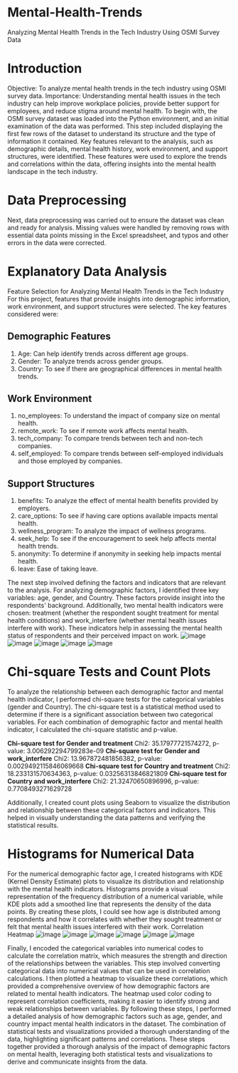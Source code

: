 # Mental-Health-Trends
Analyzing Mental Health Trends in the Tech Industry Using OSMI Survey Data

# Introduction
Objective: To analyze mental health trends in the tech industry using OSMI survey data.
Importance: Understanding mental health issues in the tech industry can help improve workplace policies, provide better support for employees, and reduce stigma around mental health.
To begin with, the OSMI survey dataset was loaded into the Python environment, and an initial examination of the data was performed. This step included displaying the first few rows of the dataset to understand its structure and the type of information it contained. Key features relevant to the analysis, such as demographic details, mental health history, work environment, and support structures, were identified. These features were used to explore the trends and correlations within the data, offering insights into the mental health landscape in the tech industry.
# Data Preprocessing
Next, data preprocessing was carried out to ensure the dataset was clean and ready for analysis. Missing values were handled by removing rows with essential data points missing in the Excel spreadsheet, and typos and other errors in the data were corrected.
# Explanatory Data Analysis
Feature Selection for Analyzing Mental Health Trends in the Tech Industry
For this project, features that provide insights into demographic information, work environment, and support structures were selected. The key features considered were:
## Demographic Features
1.	Age: Can help identify trends across different age groups.
2.	Gender: To analyze trends across gender groups.
3.	Country: To see if there are geographical differences in mental health trends.
## Work Environment
1.	no_employees: To understand the impact of company size on mental health.
2.	remote_work: To see if remote work affects mental health.
3.	tech_company: To compare trends between tech and non-tech companies.
4.	self_employed: To compare trends between self-employed individuals and those employed by companies.
## Support Structures
1.	benefits: To analyze the effect of mental health benefits provided by employers.
2.	care_options: To see if having care options available impacts mental health.
3.	wellness_program: To analyze the impact of wellness programs.
4.	seek_help: To see if the encouragement to seek help affects mental health trends.
5.	anonymity: To determine if anonymity in seeking help impacts mental health.
6.	leave: Ease of taking leave.

The next step involved defining the factors and indicators that are relevant to the analysis. For analyzing demographic factors, I identified three key variables: age, gender, and Country. These factors provide insight into the respondents' background. Additionally, two mental health indicators were chosen: treatment (whether the respondent sought treatment for mental health conditions) and work_interfere (whether mental health issues interfere with work). These indicators help in assessing the mental health status of respondents and their perceived impact on work.
![image](https://github.com/user-attachments/assets/34a325ff-ea96-4652-acdd-70a0a9ec3f89)
![image](https://github.com/user-attachments/assets/5b5fab7a-ee7d-4d86-b14c-c492c7647c30)
![image](https://github.com/user-attachments/assets/78a70f35-b315-4ffc-aa82-a56ee16912b0)
![image](https://github.com/user-attachments/assets/f91c2ad8-73e7-4e9f-8f65-488f632a4fe2)
![image](https://github.com/user-attachments/assets/ca2d1c61-97c4-4445-93d6-51e6dfdcb665)


# Chi-square Tests and Count Plots
To analyze the relationship between each demographic factor and mental health indicator, I performed chi-square tests for the categorical variables (gender and Country). The chi-square test is a statistical method used to determine if there is a significant association between two categorical variables. For each combination of demographic factor and mental health indicator, I calculated the chi-square statistic and p-value. 

**Chi-square test for Gender and treatment**
Chi2: 35.17977721574272, p-value: 3.006292294799283e-09
**Chi-square test for Gender and work_interfere**
Chi2: 13.967872481856382, p-value: 0.0029492115846069668
**Chi-square test for Country and treatment**
Chi2: 18.233131570634363, p-value: 0.03256313846821809
**Chi-square test for Country and work_interfere**
Chi2: 21.32470650896996, p-value: 0.7708493271629728

Additionally, I created count plots using Seaborn to visualize the distribution and relationship between these categorical factors and indicators. This helped in visually understanding the data patterns and verifying the statistical results.
# Histograms for Numerical Data
For the numerical demographic factor age, I created histograms with KDE (Kernel Density Estimate) plots to visualize its distribution and relationship with the mental health indicators. Histograms provide a visual representation of the frequency distribution of a numerical variable, while KDE plots add a smoothed line that represents the density of the data points. By creating these plots, I could see how age is distributed among respondents and how it correlates with whether they sought treatment or felt that mental health issues interfered with their work.
Correlation Heatmap
![image](https://github.com/user-attachments/assets/393ee0ef-add3-4660-92a8-5a79126df633)
![image](https://github.com/user-attachments/assets/cf3170ee-f7a8-4eaf-adfb-0588fd030a29)
![image](https://github.com/user-attachments/assets/eeb81340-0632-4fb5-b626-1f40a2aa753e)
![image](https://github.com/user-attachments/assets/5abf3979-b765-4d7a-8711-d9ce01e6668b)
![image](https://github.com/user-attachments/assets/2550aa1a-300a-412a-af51-b4addbbe459e)
![image](https://github.com/user-attachments/assets/fb813f7f-0d47-4bf3-bcd2-d649795555e7)


Finally, I encoded the categorical variables into numerical codes to calculate the correlation matrix, which measures the strength and direction of the relationships between the variables. This step involved converting categorical data into numerical values that can be used in correlation calculations. I then plotted a heatmap to visualize these correlations, which provided a comprehensive overview of how demographic factors are related to mental health indicators. The heatmap used color coding to represent correlation coefficients, making it easier to identify strong and weak relationships between variables.
By following these steps, I performed a detailed analysis of how demographic factors such as age, gender, and country impact mental health indicators in the dataset. The combination of statistical tests and visualizations provided a thorough understanding of the data, highlighting significant patterns and correlations.
These steps together provided a thorough analysis of the impact of demographic factors on mental health, leveraging both statistical tests and visualizations to derive and communicate insights from the data.



